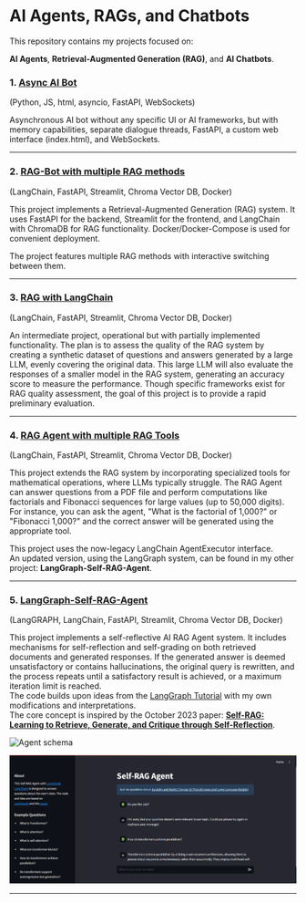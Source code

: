 
# AI Agents, RAGs, and Chatbots

This repository contains my projects focused on:

**AI Agents**, **Retrieval-Augmented Generation (RAG)**, and **AI Chatbots**.

### 1. [Async AI Bot](https://github.com/VladGKulikov/AI-Agents-RAGs-and-Chat-Bots/tree/main/async_ai_bot)  
(Python, JS, html, asyncio, FastAPI, WebSockets)

Asynchronous AI bot without any specific UI or AI frameworks, but with memory capabilities, separate dialogue threads, FastAPI, a custom web interface (index.html), and WebSockets.

---

### 2. [RAG-Bot with multiple RAG methods](https://github.com/VladGKulikov/AI-Agents-RAGs-and-Chat-Bots/tree/main/rag-bot-langchain-fastapi-sreamlit)  
(LangChain, FastAPI, Streamlit, Chroma Vector DB, Docker)

This project implements a Retrieval-Augmented Generation (RAG) system. It uses FastAPI for the backend, Streamlit for the frontend, and LangChain with ChromaDB for RAG functionality. Docker/Docker-Compose is used for convenient deployment. 

The project features multiple RAG methods with interactive switching between them.

---

### 3. [RAG with LangChain](https://github.com/VladGKulikov/AI-Agents-RAGs-and-Chat-Bots/tree/main/RAG_witn_LangChain)  
(LangChain, FastAPI, Streamlit, Chroma Vector DB, Docker)

An intermediate project, operational but with partially implemented functionality. The plan is to assess the quality of the RAG system by creating a synthetic dataset of questions and answers generated by a large LLM, evenly covering the original data. This large LLM will also evaluate the responses of a smaller model in the RAG system, generating an accuracy score to measure the performance. Though specific frameworks exist for RAG quality assessment, the goal of this project is to provide a rapid preliminary evaluation.

---

### 4. [RAG Agent with multiple RAG Tools](https://github.com/VladGKulikov/AI-Agents-RAGs-and-Chat-Bots/tree/main/rag-agent)  
(LangChain, FastAPI, Streamlit, Chroma Vector DB, Docker)

This project extends the RAG system by incorporating specialized tools for mathematical operations, where LLMs typically struggle. The RAG Agent can answer questions from a PDF file and perform computations like factorials and Fibonacci sequences for large values (up to 50,000 digits).  
For instance, you can ask the agent, "What is the factorial of 1,000?" or "Fibonacci 1,000?" and the correct answer will be generated using the appropriate tool.  

This project uses the now-legacy LangChain AgentExecutor interface.  
An updated version, using the LangGraph system, can be found in my other project: **LangGraph-Self-RAG-Agent**.

---

### 5. [LangGraph-Self-RAG-Agent](https://github.com/VladGKulikov/AI-Agents-RAGs-and-Chat-Bots/tree/main/LangGraph-Self-RAG-Agent)  
(LangGRAPH, LangChain, FastAPI, Streamlit, Chroma Vector DB, Docker)

This project implements a self-reflective AI RAG Agent system. It includes mechanisms for self-reflection and self-grading on both retrieved documents and generated responses. If the generated answer is deemed unsatisfactory or contains hallucinations, the original query is rewritten, and the process repeats until a satisfactory result is achieved, or a maximum iteration limit is reached.  
The code builds upon ideas from the [LangGraph Tutorial](https://langchain-ai.github.io/langgraph/tutorials/rag/langgraph_self_rag/) with my own modifications and interpretations.    
The core concept is inspired by the October 2023 paper: **[Self-RAG: Learning to Retrieve, Generate, and Critique through Self-Reflection](https://langchain-ai.github.io/langgraph/tutorials/rag/langgraph_self_rag/)**.  

![Agent schema](LangGraph-Self-RAG-Agent/Img/Self-RAG-Agent.jpg)

  

![Agent screen](LangGraph-Self-RAG-Agent/Img/screenshot.png)  

---